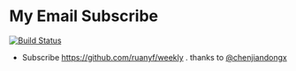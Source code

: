 # My Email Subscribe

[![Build Status](https://travis-ci.org/CyanPZ/email-subscribe.svg?branch=master)](https://travis-ci.org/CyanPZ/email-subscribe)

- Subscribe https://github.com/ruanyf/weekly . thanks to [@chenjiandongx](https://github.com/chenjiandongx/weekly-email-subscribe)